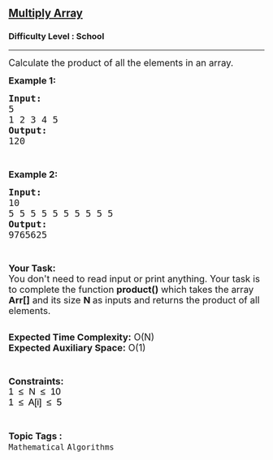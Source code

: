 <h2><a href="https://practice.geeksforgeeks.org/problems/multiply-array-1658312632/1?page=3&difficulty[]=-2&status[]=unsolved&sortBy=submissions">Multiply Array</a></h2><h3>Difficulty Level : School</h3><hr><div class="problems_problem_content__Xm_eO"><p><span style="font-size:18px">Calculate the product of all the elements in an array.</span></p>

<p><span style="font-size:18px"><strong>Example 1:</strong></span></p>

<pre><span style="font-size:18px"><strong>Input:</strong>
5
1 2 3 4 5
<strong>Output:</strong>
120</span></pre>

<p>&nbsp;</p>

<p><span style="font-size:18px"><strong>Example 2:</strong></span></p>

<pre><span style="font-size:18px"><strong>Input:</strong>
10
5 5 5 5 5 5 5 5 5 5
<strong>Output:</strong>
9765625</span></pre>

<p>&nbsp;</p>

<p><span style="font-size:18px"><strong>Your Task:&nbsp;&nbsp;</strong><br>
You don't need to read input or print anything. Your task is to complete the function <strong>product()</strong>&nbsp;which takes the array <strong>Arr[]</strong> and its size <strong>N</strong><strong> </strong>as inputs and returns the product of all elements.</span></p>

<p><br>
<span style="font-size:18px"><strong>Expected Time Complexity:</strong> O(N)<br>
<strong>Expected Auxiliary Space:</strong> O(1)</span></p>

<p>&nbsp;</p>

<p><span style="font-size:18px"><strong>Constraints:</strong><br>
<span style="background-color:transparent; color:rgb(0, 0, 0); font-family:arial">1&nbsp; ≤&nbsp; N&nbsp; ≤&nbsp; 10</span><br>
<span style="background-color:transparent; color:rgb(0, 0, 0); font-family:arial">1&nbsp; ≤&nbsp; A[i]&nbsp; ≤&nbsp; 5</span></span></p>
</div><br><p><span style=font-size:18px><strong>Topic Tags : </strong><br><code>Mathematical</code>&nbsp;<code>Algorithms</code>&nbsp;